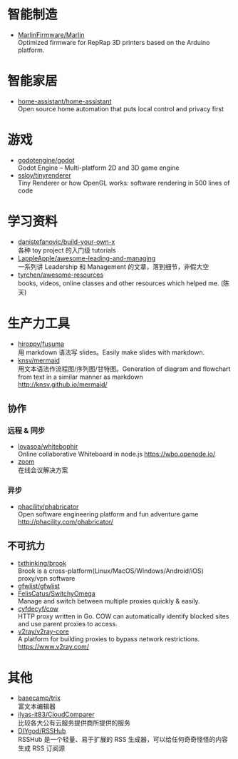 # 智能制造

* [MarlinFirmware/Marlin](https://github.com/MarlinFirmware/Marlin)  
Optimized firmware for RepRap 3D printers based on the Arduino platform.

# 智能家居

* [home-assistant/home-assistant](https://github.com/home-assistant/home-assistant)  
Open source home automation that puts local control and privacy first

# 游戏

* [godotengine/godot](https://github.com/godotengine/godot)  
Godot Engine – Multi-platform 2D and 3D game engine
* [ssloy/tinyrenderer](https://github.com/ssloy/tinyrenderer)  
Tiny Renderer or how OpenGL works: software rendering in 500 lines of code

# 学习资料

* [danistefanovic/build-your-own-x](https://github.com/danistefanovic/build-your-own-x)  
各种 toy project 的入门级 tutorials
* [LappleApple/awesome-leading-and-managing](https://github.com/LappleApple/awesome-leading-and-managing)  
一系列讲 Leadership 和 Management 的文章，落到细节，非假大空
* [tyrchen/awesome-resources](https://github.com/tyrchen/awesome-resources)  
books, videos, online classes and other resources which helped me. (陈天)

# 生产力工具

* [hiroppy/fusuma](https://github.com/hiroppy/fusuma)  
用 markdown 语法写 slides。Easily make slides with markdown.
* [knsv/mermaid](https://github.com/knsv/mermaid)  
用文本语法作流程图/序列图/甘特图。Generation of diagram and flowchart from text in a similar manner as markdown http://knsv.github.io/mermaid/

## 协作

### 远程 & 同步

* [lovasoa/whitebophir](https://github.com/lovasoa/whitebophir)  
Online collaborative Whiteboard in node.js https://wbo.openode.io/
* [zoom](https://zoom.us/)  
在线会议解决方案

### 异步

* [phacility/phabricator](https://github.com/phacility/phabricator)  
Open software engineering platform and fun adventure game http://phacility.com/phabricator/

## 不可抗力

* [txthinking/brook](https://github.com/txthinking/brook)  
Brook is a cross-platform(Linux/MacOS/Windows/Android/iOS) proxy/vpn software
* [gfwlist/gfwlist](https://github.com/gfwlist/gfwlist)
* [FelisCatus/SwitchyOmega](https://github.com/FelisCatus/SwitchyOmega)  
Manage and switch between multiple proxies quickly & easily.
* [cyfdecyf/cow](https://github.com/cyfdecyf/cow)  
HTTP proxy written in Go. COW can automatically identify blocked sites and use parent proxies to access.
* [v2ray/v2ray-core](https://github.com/v2ray/v2ray-core)  
A platform for building proxies to bypass network restrictions. https://www.v2ray.com/

# 其他

* [basecamp/trix](https://github.com/basecamp/trix)  
富文本编辑器
* [ilyas-it83/CloudComparer](https://github.com/ilyas-it83/CloudComparer)  
比较各大公有云服务提供商所提供的服务
* [DIYgod/RSSHub](https://github.com/DIYgod/RSSHub)  
RSSHub 是一个轻量、易于扩展的 RSS 生成器，可以给任何奇奇怪怪的内容生成 RSS 订阅源

